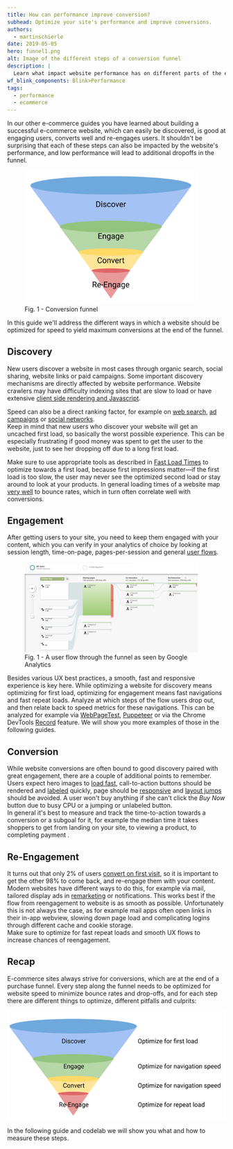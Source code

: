 ```yaml
---
title: How can performance improve conversion?
subhead: Optimize your site's performance and improve conversions.
authors: 
  - martinschierle
date: 2019-05-05
hero: funnel1.png
alt: Image of the different steps of a conversion funnel
description: |
  Learn what impact website performance has on different parts of the e-commerce funnel
wf_blink_components: Blink>Performance
tags:
  - performance
  - ecommerce
---
```


In our other e-commerce guides you have learned about building a successful e-commerce website, which can easily be discovered, is good at engaging users, converts well and re-engages users. It shouldn't be surprising that each of these steps can also be impacted by the website's performance, and low performance will lead to additional dropoffs in the funnel.

<figure class="w-figure  w-figure--center">
  <img src="./funnel1.png" alt="" style="max-width: 400px;">
  <figcaption class="w-figcaption">
    Fig. 1 - Conversion funnel
  </figcaption>
</figure>

In this guide we'll address the different ways in which a website should be optimized for speed to yield maximum conversions at the end of the funnel.

## Discovery

New users discover a website in most cases through organic search, social sharing, website links or paid campaigns. Some important discovery mechanisms are directly affected by website performance. Website crawlers may have difficulty indexing sites that are slow to load or have extensive [client side rendering and Javascript](https://developers.google.com/search/docs/guides/dynamic-rendering).

Speed can also be a direct ranking factor, for example on [web search](https://webmasters.googleblog.com/2018/01/using-page-speed-in-mobile-search.html), [ad campaigns](https://developers.google.com/web/updates/2018/07/search-ads-speed#the_mobile_speed_score_for_ads_landing_pages) or [social networks](https://newsroom.fb.com/news/2017/08/news-feed-fyi-showing-you-stories-that-link-to-faster-loading-webpages/).  
Keep in mind that new users who discover your website will get an uncached first load, so basically the worst possible experience. This can be especially frustrating if good money was spent to get the user to the website, just to see her dropping off due to a long first load. 

Make sure to use appropriate tools as described in [Fast Load Times](https://web.dev/fast) to optimize towards a first load, because first impressions matter—if the first load is too slow, the user may never see the optimized second load or stay around to look at your products. In general loading times of a website map [very well](https://developer.akamai.com/blog/2015/09/01/mobile-web-performance-monitoring-conversion-rate) to bounce rates, which in turn often correlate well with conversions.

## Engagement

After getting users to your site, you need to keep them engaged with your content, which you can verify in your analytics of choice by looking at session length, time-on-page, pages-per-session and general [user flows](https://support.google.com/analytics/answer/1709395?hl=en).

<figure class="w-figure  w-figure--center">
  <img src="./ga_flow.png" alt="" style="max-width: 400px;">
  <figcaption class="w-figcaption">
    Fig. 1 - A user flow through the funnel as seen by Google Analytics
  </figcaption>
</figure>

Besides various UX best practices, a smooth, fast and responsive experience is key here. While optimizing a website for discovery means optimizing for first load, optimizing for engagement means fast navigations and fast repeat loads. Analyze at which steps of the flow users drop out, and then relate back to speed metrics for these navigations. This can be analyzed for example via [WebPageTest](https://sites.google.com/a/webpagetest.org/docs/using-webpagetest/scripting#TOC-Sample-scripts), [Puppeteer](https://github.com/GoogleChrome/puppeteer/blob/master/docs/api.md) or via the Chrome DevTools [Record](https://developers.google.com/web/tools/chrome-devtools/evaluate-performance/#record) feature. We will show you more examples of those in the following guides.

## Conversion

While website conversions are often bound to good discovery paired with great engagement, there are a couple of additional points to remember. Users expect hero images to [load fast](https://developers.google.com/web/fundamentals/performance/user-centric-performance-metrics#tracking_fmp_using_hero_elements), call-to-action buttons should be rendered and [labeled](https://developers.google.com/web/updates/2018/05/lighthouse#all_text_remains_visible_during_web_font_loads) quickly, page should be [responsive](https://developers.google.com/web/updates/2018/05/first-input-delay) and [layout jumps](https://css-tricks.com/content-jumping-avoid/) should be avoided. A user won't buy anything if she can't click the _Buy Now_ button due to busy CPU or a jumping or unlabeled button.  
In general it's best to measure and track the time-to-action towards a conversion or a subgoal for it, for example the median time it takes shoppers to get from landing on your site, to viewing a product, to completing payment .

## Re-Engagement

It turns out that only 2% of users [convert on first visit](https://retargeter.com/what-is-retargeting-and-how-does-it-work/), so it is important to get the other 98% to come back, and re-engage them with your content. Modern websites have different ways to do this, for example via mail, tailored display ads in [remarketing](https://support.google.com/google-ads/answer/2453998?hl=en) or notifications. This works best if the flow from reengagement to website is as smooth as possible. Unfortunately this is not always the case, as for example mail apps often open links in their in-app webview, slowing down page load and complicating logins through different cache and cookie storage.  
Make sure to optimize for fast repeat loads and smooth UX flows to increase chances of reengagement.

## Recap

E-commerce sites always strive for conversions, which are at the end of a purchase funnel. Every step along the funnel needs to be optimized for website speed to minimize bounce rates and drop-offs, and for each step there are different things to optimize, different pitfalls and culprits:

![image](funnel2.png)

In the following guide and codelab we will show you what and how to measure these steps.
